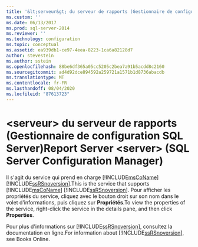 ```yaml
---
title: '&lt;serveur&gt; du serveur de rapports (Gestionnaire de configuration SQL Server) | Microsoft Docs'
ms.custom: ''
ms.date: 06/13/2017
ms.prod: sql-server-2014
ms.reviewer: ''
ms.technology: configuration
ms.topic: conceptual
ms.assetid: ea939db1-ce97-4eea-8223-1ca6a82128d7
author: stevestein
ms.author: sstein
ms.openlocfilehash: 88be6df365a05cc5205c2bea7a91b5acdd8c2160
ms.sourcegitcommit: ad4d92dce894592a259721a1571b1d8736abacdb
ms.translationtype: MT
ms.contentlocale: fr-FR
ms.lasthandoff: 08/04/2020
ms.locfileid: "87613723"
---
```

# <a name="report-server-ltservergt-sql-server-configuration-manager"></a><span data-ttu-id="35510-102">&lt;serveur&gt; du serveur de rapports (Gestionnaire de configuration SQL Server)</span><span class="sxs-lookup"><span data-stu-id="35510-102">Report Server &lt;server&gt; (SQL Server Configuration Manager)</span></span>
  <span data-ttu-id="35510-103">Il s'agit du service qui prend en charge [!INCLUDE[msCoName](../../includes/msconame-md.md)] [!INCLUDE[ssRSnoversion](../../includes/ssrsnoversion-md.md)].</span><span class="sxs-lookup"><span data-stu-id="35510-103">This is the service that supports [!INCLUDE[msCoName](../../includes/msconame-md.md)] [!INCLUDE[ssRSnoversion](../../includes/ssrsnoversion-md.md)].</span></span> <span data-ttu-id="35510-104">Pour afficher les propriétés du service, cliquez avec le bouton droit sur son nom dans le volet d’informations, puis cliquez sur **Propriétés**.</span><span class="sxs-lookup"><span data-stu-id="35510-104">To view the properties of the service, right-click the service in the details pane, and then click **Properties**.</span></span>  
  
 <span data-ttu-id="35510-105">Pour plus d'informations sur [!INCLUDE[ssRSnoversion](../../includes/ssrsnoversion-md.md)], consultez la documentation en ligne.</span><span class="sxs-lookup"><span data-stu-id="35510-105">For information about [!INCLUDE[ssRSnoversion](../../includes/ssrsnoversion-md.md)], see Books Online.</span></span>  
  
  
